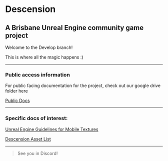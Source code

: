 # Descension
## A Brisbane Unreal Engine community game project

Welcome to the Develop branch!  

This is where all the magic happens :)  

---

### Public access information

For public facing documentation for the project, check out our google drive folder here

[Public Docs](https://drive.google.com/drive/u/0/folders/0B7BKBoV05qs1S25VVzA5V1ZYVkk)

---

### Specific docs of interest:

[Unreal Engine Guidelines for Mobile Textures](https://docs.unrealengine.com/latest/INT/Platforms/Mobile/Textures/)

[Descension Asset List](https://docs.google.com/document/d/1ZyAlyrOw4nrWRRzISaa61025F4T9VVCr7Jb19lnUrEQ/edit)


---

> See you in Discord!

